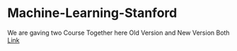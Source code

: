 # Machine-Learning-Stanford

We are gaving two Course Together here Old Version and New Version Both
[Link](https://www.youtube.com/watch?v=gb262LDH1So&list=PLiPvV5TNogxIS4bHQVW4pMkj4CHA8COdX)
